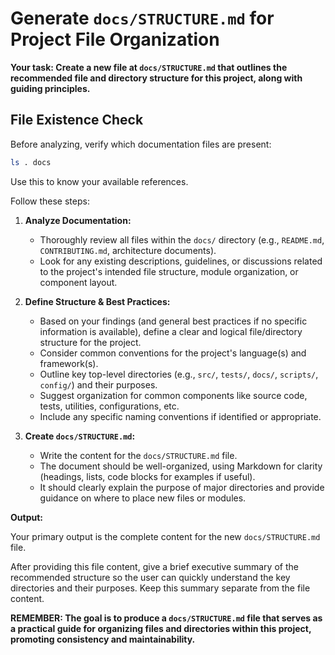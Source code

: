 # Generate `docs/STRUCTURE.md` for Project File Organization

**Your task: Create a new file at `docs/STRUCTURE.md` that outlines the recommended file and directory structure for this project, along with guiding principles.**

## File Existence Check

Before analyzing, verify which documentation files are present:

```bash
ls . docs
```

Use this to know your available references.

Follow these steps:

1.  **Analyze Documentation:**
    - Thoroughly review all files within the `docs/` directory (e.g., `README.md`, `CONTRIBUTING.md`, architecture documents).
    - Look for any existing descriptions, guidelines, or discussions related to the project's intended file structure, module organization, or component layout.

2.  **Define Structure & Best Practices:**
    - Based on your findings (and general best practices if no specific information is available), define a clear and logical file/directory structure for the project.
    - Consider common conventions for the project's language(s) and framework(s).
    - Outline key top-level directories (e.g., `src/`, `tests/`, `docs/`, `scripts/`, `config/`) and their purposes.
    - Suggest organization for common components like source code, tests, utilities, configurations, etc.
    - Include any specific naming conventions if identified or appropriate.

3.  **Create `docs/STRUCTURE.md`:**
    - Write the content for the `docs/STRUCTURE.md` file.
    - The document should be well-organized, using Markdown for clarity (headings, lists, code blocks for examples if useful).
    - It should clearly explain the purpose of major directories and provide guidance on where to place new files or modules.

**Output:**

Your primary output is the complete content for the new `docs/STRUCTURE.md` file.

After providing this file content, give a brief executive summary of the recommended structure so the user can quickly understand the key directories and their purposes. Keep this summary separate from the file content.

**REMEMBER: The goal is to produce a `docs/STRUCTURE.md` file that serves as a practical guide for organizing files and directories within this project, promoting consistency and maintainability.**
